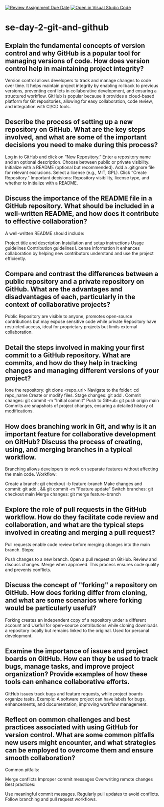 [![Review Assignment Due Date](https://classroom.github.com/assets/deadline-readme-button-22041afd0340ce965d47ae6ef1cefeee28c7c493a6346c4f15d667ab976d596c.svg)](https://classroom.github.com/a/8wgCKhpZ)
[![Open in Visual Studio Code](https://classroom.github.com/assets/open-in-vscode-2e0aaae1b6195c2367325f4f02e2d04e9abb55f0b24a779b69b11b9e10269abc.svg)](https://classroom.github.com/online_ide?assignment_repo_id=18418891&assignment_repo_type=AssignmentRepo)
# se-day-2-git-and-github
## Explain the fundamental concepts of version control and why GitHub is a popular tool for managing versions of code. How does version control help in maintaining project integrity?
Version control allows developers to track and manage changes to code over time. It helps maintain project integrity by enabling rollback to previous versions, preventing conflicts in collaborative development, and ensuring a structured workflow. GitHub is popular because it provides a cloud-based platform for Git repositories, allowing for easy collaboration, code review, and integration with CI/CD tools.
## Describe the process of setting up a new repository on GitHub. What are the key steps involved, and what are some of the important decisions you need to make during this process?
Log in to GitHub and click on “New Repository.”
Enter a repository name and an optional description.
Choose between public or private visibility.
Initialize with a README (optional but recommended).
Add a .gitignore file for relevant exclusions.
Select a license (e.g., MIT, GPL).
Click “Create Repository.”
Important decisions: Repository visibility, license type, and whether to initialize with a README.
## Discuss the importance of the README file in a GitHub repository. What should be included in a well-written README, and how does it contribute to effective collaboration?
A well-written README should include:

Project title and description
Installation and setup instructions
Usage guidelines
Contribution guidelines
License information
It enhances collaboration by helping new contributors understand and use the project efficiently.
## Compare and contrast the differences between a public repository and a private repository on GitHub. What are the advantages and disadvantages of each, particularly in the context of collaborative projects?
Public Repository are visible to anyone, promotes open-source contributions but may expose sensitive code while private Repository have restricted access, ideal for proprietary projects but limits external collaboration.
## Detail the steps involved in making your first commit to a GitHub repository. What are commits, and how do they help in tracking changes and managing different versions of your project?
lone the repository: git clone <repo_url>
Navigate to the folder: cd repo_name
Create or modify files.
Stage changes: git add .
Commit changes: git commit -m "Initial commit"
Push to GitHub: git push origin main
Commits are snapshots of project changes, ensuring a detailed history of modifications.
## How does branching work in Git, and why is it an important feature for collaborative development on GitHub? Discuss the process of creating, using, and merging branches in a typical workflow.
Branching allows developers to work on separate features without affecting the main code.
Workflow:

Create a branch: git checkout -b feature-branch
Make changes and commit: git add . && git commit -m "Feature update"
Switch branches: git checkout main
Merge changes: git merge feature-branch
## Explore the role of pull requests in the GitHub workflow. How do they facilitate code review and collaboration, and what are the typical steps involved in creating and merging a pull request?
Pull requests enable code review before merging changes into the main branch.
Steps:

Push changes to a new branch.
Open a pull request on GitHub.
Review and discuss changes.
Merge when approved.
This process ensures code quality and prevents conflicts.
## Discuss the concept of "forking" a repository on GitHub. How does forking differ from cloning, and what are some scenarios where forking would be particularly useful?
Forking creates an independent copy of a repository under a different account and Useful for open-source contributions while cloning downloads a repository locally but remains linked to the original. Used for personal development.
## Examine the importance of issues and project boards on GitHub. How can they be used to track bugs, manage tasks, and improve project organization? Provide examples of how these tools can enhance collaborative efforts.
GitHub issues track bugs and feature requests, while project boards organize tasks.
Example: A software project can have labels for bugs, enhancements, and documentation, improving workflow management.
## Reflect on common challenges and best practices associated with using GitHub for version control. What are some common pitfalls new users might encounter, and what strategies can be employed to overcome them and ensure smooth collaboration?
Common pitfalls:

Merge conflicts
Improper commit messages
Overwriting remote changes
Best practices:

Use meaningful commit messages.
Regularly pull updates to avoid conflicts.
Follow branching and pull request workflows.
